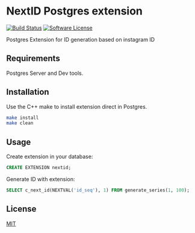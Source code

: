 # NextID Postgres extension

[![Build Status](https://travis-ci.org/wellmart/pg-nextid.svg?branch=master)](https://travis-ci.org/wellmart/pg-nextid)
[![Software License](https://img.shields.io/badge/license-MIT-brightgreen.svg?style=flat)](LICENSE)

Postgres Extension for ID generation based on instagram ID 

## Requirements

Postgres Server and Dev tools.

## Installation

Use the C++ make to install extension direct in Postgres.

```bash
make install
make clean
```

## Usage

Create extension in your database:

```sql
CREATE EXTENSION nextid;
```

Generate ID with extension:

```sql
SELECT c_next_id(NEXTVAL('id_seq'), 1) FROM generate_series(1, 100);
```

## License

[MIT](https://choosealicense.com/licenses/mit/)
